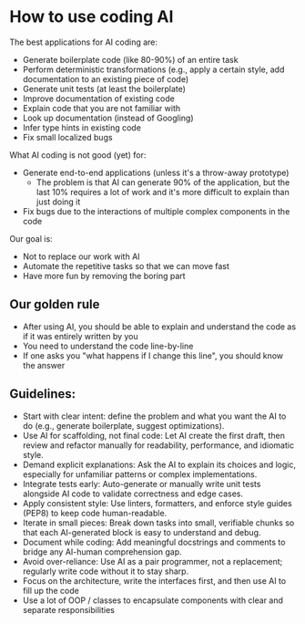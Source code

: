# How to use coding AI

The best applications for AI coding are:
- Generate boilerplate code (like 80-90%) of an entire task  
- Perform deterministic transformations (e.g., apply a certain style, add
  documentation to an existing piece of code)  
- Generate unit tests (at least the boilerplate)  
- Improve documentation of existing code  
- Explain code that you are not familiar with  
- Look up documentation (instead of Googling)  
- Infer type hints in existing code  
- Fix small localized bugs

What AI coding is not good (yet) for:

- Generate end-to-end applications (unless it's a throw-away prototype)  
  - The problem is that AI can generate 90% of the application, but the last 10%
    requires a lot of work and it's more difficult to explain than just doing it  
- Fix bugs due to the interactions of multiple complex components in the code

Our goal is:

- Not to replace our work with AI  
- Automate the repetitive tasks so that we can move fast  
- Have more fun by removing the boring part

## Our golden rule

- After using AI, you should be able to explain and understand the code as if it
  was entirely written by you  
- You need to understand the code line-by-line  
- If one asks you "what happens if I change this line", you should know the
  answer


## Guidelines:

- Start with clear intent: define the problem and what you want the AI to do
  (e.g., generate boilerplate, suggest optimizations).  
- Use AI for scaffolding, not final code: Let AI create the first draft, then
  review and refactor manually for readability, performance, and idiomatic style.  
- Demand explicit explanations: Ask the AI to explain its choices and logic,
  especially for unfamiliar patterns or complex implementations.  
- Integrate tests early: Auto-generate or manually write unit tests alongside AI
  code to validate correctness and edge cases.  
- Apply consistent style: Use linters, formatters, and enforce style guides
  (PEP8) to keep code human-readable.  
- Iterate in small pieces: Break down tasks into small, verifiable chunks so that
  each AI-generated block is easy to understand and debug.  
- Document while coding: Add meaningful docstrings and comments to bridge any
  AI-human comprehension gap.  
- Avoid over-reliance: Use AI as a pair programmer, not a replacement; regularly
  write code without it to stay sharp.  
- Focus on the architecture, write the interfaces first, and then use AI to fill
  up the code  
- Use a lot of OOP / classes to encapsulate components with clear and separate
  responsibilities
